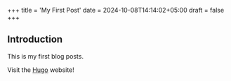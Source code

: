 +++
title = 'My First Post'
date = 2024-10-08T14:14:02+05:00
draft = false
+++

## Introduction

This is my first blog posts.

Visit the [Hugo](https://gohugo.io) website!
